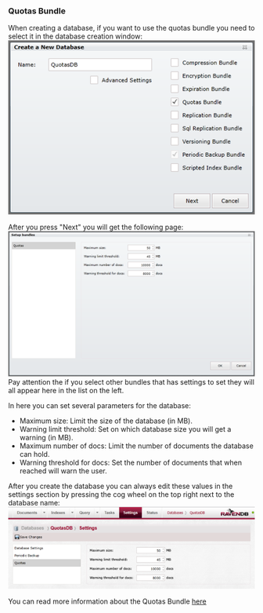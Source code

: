 
### Quotas Bundle
When creating a database, if you want to use the quotas bundle you need to select it in the database creation window:  
![Tasks Fig 1](Images/studio_quotas_1.PNG)  

After you press "Next" you will get the following page:  
![Tasks Fig 2](Images/studio_quotas_2.PNG)  
Pay attention the if you select other bundles that has settings to set they will all appear here in the list on the left.  

In here you can set several parameters for the database:  
- Maximum size: Limit the size of the database (in MB).
- Warning limit threshold: Set on which database size you will get a warning (in MB).
- Maximum number of docs: Limit the number of documents the database can hold.
- Warning threshold for docs: Set the number of documents that when reached will warn the user.  

After you create the database you can always edit these values in the settings section by pressing the cog wheel on the top right next to the database name:  
![Tasks Fig 2](Images/studio_quotas_3.PNG)  

You can read more information about the Quotas Bundle [here](../../server/bundles/extending/quotas?version=2.0)